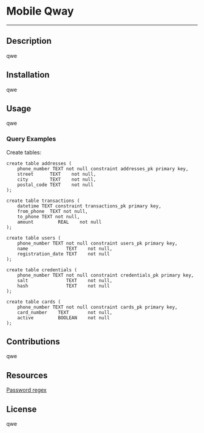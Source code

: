 # Mobile Qway

---

## Description
qwe

## Installation
qwe

## Usage
qwe

### Query Examples
Create tables:
```sqlite
create table addresses (
    phone_number TEXT not null constraint addresses_pk primary key,
    street      TEXT    not null,
    city        TEXT    not null,
    postal_code TEXT    not null
);

create table transactions (
    datetime TEXT constraint transactions_pk primary key,
    from_phone  TEXT not null,
    to_phone TEXT not null,
    amount         REAL    not null
);

create table users (
    phone_number TEXT not null constraint users_pk primary key,
    name              TEXT    not null,
    registration_date TEXT    not null
);

create table credentials (
    phone_number TEXT not null constraint credentials_pk primary key,
    salt              TEXT    not null,
    hash              TEXT    not null
);

create table cards (
    phone_number TEXT not null constraint cards_pk primary key,
    card_number    TEXT       not null,
    active         BOOLEAN    not null
);
```

## Contributions
qwe

## Resources
[Password regex](https://stackoverflow.com/questions/19605150/regex-for-password-must-contain-at-least-eight-characters-at-least-one-number-a)

## License
qwe